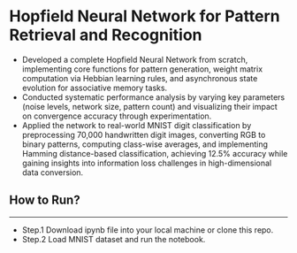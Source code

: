 # Hopfield Neural Network for Pattern Retrieval and Recognition

- Developed a complete Hopfield Neural Network from scratch, implementing core functions for pattern generation, weight matrix computation via Hebbian learning rules, and asynchronous state evolution for associative memory tasks.  
- Conducted systematic performance analysis by varying key parameters (noise levels, network size, pattern count) and visualizing their impact on convergence accuracy through experimentation.  
- Applied the network to real-world MNIST digit classification by preprocessing 70,000 handwritten digit images, converting RGB to binary patterns, computing class-wise averages, and implementing Hamming distance-based classification, achieving 12.5% accuracy while gaining insights into information loss challenges in high-dimensional data conversion.

## How to Run?
---
- Step.1 Download ipynb file into your local machine or clone this repo.
- Step.2 Load MNIST dataset and run the notebook.
